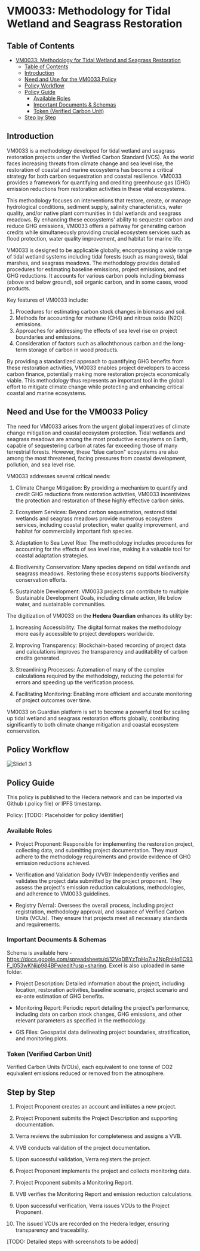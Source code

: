 # VM0033: Methodology for Tidal Wetland and Seagrass Restoration

## Table of Contents
- [VM0033: Methodology for Tidal Wetland and Seagrass Restoration](#vm0033-methodology-for-tidal-wetland-and-seagrass-restoration)
  - [Table of Contents](#table-of-contents)
  - [Introduction](#introduction)
  - [Need and Use for the VM0033 Policy](#need-and-use-for-the-vm0033-policy)
  - [Policy Workflow](#policy-workflow)
  - [Policy Guide](#policy-guide)
    - [Available Roles](#available-roles)
    - [Important Documents \& Schemas](#important-documents--schemas)
    - [Token (Verified Carbon Unit)](#token-verified-carbon-unit)
  - [Step by Step](#step-by-step)

## Introduction

VM0033 is a methodology developed for tidal wetland and seagrass restoration projects under the Verified Carbon Standard (VCS). As the world faces increasing threats from climate change and sea level rise, the restoration of coastal and marine ecosystems has become a critical strategy for both carbon sequestration and coastal resilience. VM0033 provides a framework for quantifying and crediting greenhouse gas (GHG) emission reductions from restoration activities in these vital ecosystems.

This methodology focuses on interventions that restore, create, or manage hydrological conditions, sediment supply, salinity characteristics, water quality, and/or native plant communities in tidal wetlands and seagrass meadows. By enhancing these ecosystems' ability to sequester carbon and reduce GHG emissions, VM0033 offers a pathway for generating carbon credits while simultaneously providing crucial ecosystem services such as flood protection, water quality improvement, and habitat for marine life.

VM0033 is designed to be applicable globally, encompassing a wide range of tidal wetland systems including tidal forests (such as mangroves), tidal marshes, and seagrass meadows. The methodology provides detailed procedures for estimating baseline emissions, project emissions, and net GHG reductions. It accounts for various carbon pools including biomass (above and below ground), soil organic carbon, and in some cases, wood products.

Key features of VM0033 include:

1. Procedures for estimating carbon stock changes in biomass and soil.
2. Methods for accounting for methane (CH4) and nitrous oxide (N2O) emissions.
3. Approaches for addressing the effects of sea level rise on project boundaries and emissions.
4. Consideration of factors such as allochthonous carbon and the long-term storage of carbon in wood products.

By providing a standardized approach to quantifying GHG benefits from these restoration activities, VM0033 enables project developers to access carbon finance, potentially making more restoration projects economically viable. This methodology thus represents an important tool in the global effort to mitigate climate change while protecting and enhancing critical coastal and marine ecosystems.

## Need and Use for the VM0033 Policy

The need for VM0033 arises from the urgent global imperatives of climate change mitigation and coastal ecosystem protection. Tidal wetlands and seagrass meadows are among the most productive ecosystems on Earth, capable of sequestering carbon at rates far exceeding those of many terrestrial forests. However, these "blue carbon" ecosystems are also among the most threatened, facing pressures from coastal development, pollution, and sea level rise.

VM0033 addresses several critical needs:

1. Climate Change Mitigation: By providing a mechanism to quantify and credit GHG reductions from restoration activities, VM0033 incentivizes the protection and restoration of these highly effective carbon sinks.

2. Ecosystem Services: Beyond carbon sequestration, restored tidal wetlands and seagrass meadows provide numerous ecosystem services, including coastal protection, water quality improvement, and habitat for commercially important fish species.

3. Adaptation to Sea Level Rise: The methodology includes procedures for accounting for the effects of sea level rise, making it a valuable tool for coastal adaptation strategies.

4. Biodiversity Conservation: Many species depend on tidal wetlands and seagrass meadows. Restoring these ecosystems supports biodiversity conservation efforts.

5. Sustainable Development: VM0033 projects can contribute to multiple Sustainable Development Goals, including climate action, life below water, and sustainable communities.

The digitization of VM0033 on the **Hedera Guardian** enhances its utility by:

1. Increasing Accessibility: The digital format makes the methodology more easily accessible to project developers worldwide.

2. Improving Transparency: Blockchain-based recording of project data and calculations improves the transparency and auditability of carbon credits generated.

3. Streamlining Processes: Automation of many of the complex calculations required by the methodology, reducing the potential for errors and speeding up the verification process.

4. Facilitating Monitoring: Enabling more efficient and accurate monitoring of project outcomes over time.

VM0033 on Guardian platform is set to become a powerful tool for scaling up tidal wetland and seagrass restoration efforts globally, contributing significantly to both climate change mitigation and coastal ecosystem conservation.

## Policy Workflow
![Slide1 3](https://github.com/user-attachments/assets/f8432966-2274-41ca-b0da-f631a7229511)


## Policy Guide

This policy is published to the Hedera network and can be imported via Github (.policy file) or IPFS timestamp.

Policy: [TODO: Placeholder for policy identifier]

### Available Roles

- Project Proponent: Responsible for implementing the restoration project, collecting data, and submitting project documentation. They must adhere to the methodology requirements and provide evidence of GHG emission reductions achieved.

- Verification and Validation Body (VVB): Independently verifies and validates the project data submitted by the project proponent. They assess the project's emission reduction calculations, methodologies, and adherence to VM0033 guidelines.

- Registry (Verra): Oversees the overall process, including project registration, methodology approval, and issuance of Verified Carbon Units (VCUs). They ensure that projects meet all necessary standards and requirements.

### Important Documents & Schemas

Schema is available here - https://docs.google.com/spreadsheets/d/12VqDBYzTpHo7Ix2NpRnHqEC93F_I053wKNijp984BFw/edit?usp=sharing. Excel is also uploaded in same folder.

- Project Description: Detailed information about the project, including location, restoration activities, baseline scenario, project scenario and ex-ante estimation of GHG benefits.

- Monitoring Report: Periodic report detailing the project's performance, including data on carbon stock changes, GHG emissions, and other relevant parameters as specified in the methodology.

- GIS Files: Geospatial data delineating project boundaries, stratification, and monitoring plots.

### Token (Verified Carbon Unit)

Verified Carbon Units (VCUs), each equivalent to one tonne of CO2 equivalent emissions reduced or removed from the atmosphere.

## Step by Step

1. Project Proponent creates an account and initiates a new project.

2. Project Proponent submits the Project Description and supporting documentation.

3. Verra reviews the submission for completeness and assigns a VVB.

4. VVB conducts validation of the project documentation.

5. Upon successful validation, Verra registers the project.

6. Project Proponent implements the project and collects monitoring data.

7. Project Proponent submits a Monitoring Report.

8. VVB verifies the Monitoring Report and emission reduction calculations.

9. Upon successful verification, Verra issues VCUs to the Project Proponent.

10. The issued VCUs are recorded on the Hedera ledger, ensuring transparency and traceability.

[TODO: Detailed steps with screenshots to be added]
